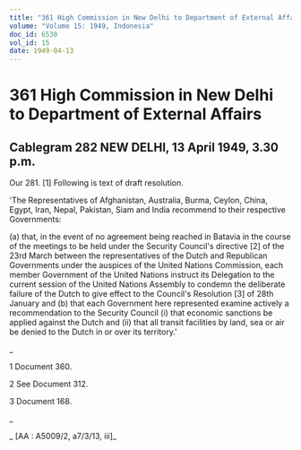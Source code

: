 ```yaml
---
title: "361 High Commission in New Delhi to Department of External Affairs"
volume: "Volume 15: 1949, Indonesia"
doc_id: 6530
vol_id: 15
date: 1949-04-13
---
```


# 361 High Commission in New Delhi to Department of External Affairs

## Cablegram 282 NEW DELHI, 13 April 1949, 3.30 p.m.

Our 281. [1] Following is text of draft resolution.

'The Representatives of Afghanistan, Australia, Burma, Ceylon, China, Egypt, Iran, Nepal, Pakistan, Siam and India recommend to their respective Governments:

(a) that, in the event of no agreement being reached in Batavia in the course of the meetings to be held under the Security Council's directive [2] of the 23rd March between the representatives of the Dutch and Republican Governments under the auspices of the United Nations Commission, each member Government of the United Nations instruct its Delegation to the current session of the United Nations Assembly to condemn the deliberate failure of the Dutch to give effect to the Council's Resolution [3] of 28th January and (b) that each Government here represented examine actively a recommendation to the Security Council (i) that economic sanctions be applied against the Dutch and (ii) that all transit facilities by land, sea or air be denied to the Dutch in or over its territory.'

_

1 Document 360.

2 See Document 312.

3 Document 168.

_

_ [AA : A5009/2, a7/3/13, iii]_
